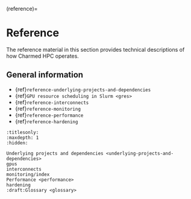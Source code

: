 (reference)=
# Reference

The reference material in this section provides technical descriptions of how
Charmed HPC operates.

## General information

- {ref}`reference-underlying-projects-and-dependencies`
- {ref}`GPU resource scheduling in Slurm <gres>`
- {ref}`reference-interconnects`
- {ref}`reference-monitoring`
- {ref}`reference-performance`
- {ref}`reference-hardening`
<!-- - {ref}`reference-glossary` -->


```{filtered-toctree}
:titlesonly:
:maxdepth: 1
:hidden:

Underlying projects and dependencies <underlying-projects-and-dependencies>
gpus
interconnects
monitoring/index
Performance <performance>
hardening
:draft:Glossary <glossary>

```

